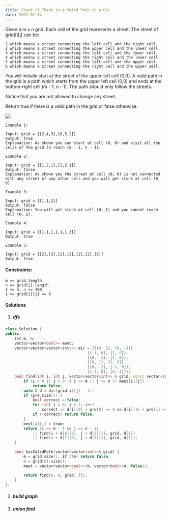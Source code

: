 ```yaml
---
title: Check if There is a Valid Path in a Gri
date: 2021-01-04
---
```

Given a m x n grid. Each cell of the grid represents a street. The street of grid[i][j] can be:

    1 which means a street connecting the left cell and the right cell.
    2 which means a street connecting the upper cell and the lower cell.
    3 which means a street connecting the left cell and the lower cell.
    4 which means a street connecting the right cell and the lower cell.
    5 which means a street connecting the left cell and the upper cell.
    6 which means a street connecting the right cell and the upper cell.

You will initially start at the street of the upper-left cell (0,0). A valid path in the grid is a path which starts from the upper left cell (0,0) and ends at the bottom-right cell (m - 1, n - 1). The path should only follow the streets.

Notice that you are not allowed to change any street.

Return true if there is a valid path in the grid or false otherwise.

 
![](https://assets.leetcode.com/uploads/2020/03/05/main.png)

```
Example 1:

Input: grid = [[2,4,3],[6,5,2]]
Output: true
Explanation: As shown you can start at cell (0, 0) and visit all the cells of the grid to reach (m - 1, n - 1).

Example 2:

Input: grid = [[1,2,1],[1,2,1]]
Output: false
Explanation: As shown you the street at cell (0, 0) is not connected with any street of any other cell and you will get stuck at cell (0, 0)

Example 3:

Input: grid = [[1,1,2]]
Output: false
Explanation: You will get stuck at cell (0, 1) and you cannot reach cell (0, 2).

Example 4:

Input: grid = [[1,1,1,1,1,1,3]]
Output: true

Example 5:

Input: grid = [[2],[2],[2],[2],[2],[2],[6]]
Output: true
```

 

#### Constraints:
    m == grid.length
    n == grid[i].length
    1 <= m, n <= 300
    1 <= grid[i][j] <= 6


#### Solutions

1. ##### dfs

```cpp
class Solution {
public:
    int m, n;
    vector<vector<bool>> meet;
    vector<vector<vector<int>>> dir = {{{0, 1}, {0, -1}}, 
                                    {{-1, 0}, {1, 0}}, 
                                    {{0, -1}, {1, 0}},
                                    {{0, 1}, {1, 0}},
                                    {{0, -1}, {-1, 0}},
                                    {{-1, 0}, {0, 1}}};
    bool find(int i, int j, vector<vector<int>> & grid, const vector<int> & pre) {
        if (i < 0 || j < 0 || i >= m || j >= n || meet[i][j])
            return false;
        auto & d = dir[grid[i][j] - 1];
        if (pre.size()) {
            bool correct = false;
            for (int i = 0; i < 2; i++)
                correct |= d[i][0] + pre[0] == 0 && d[i][1] + pre[1] == 0;
            if (!correct) return false;
        }
        meet[i][j] = true;
        return (i == m - 1 && j == n - 1)
            || find(i + d[0][0], j + d[0][1], grid, d[0])
            || find(i + d[1][0], j + d[1][1], grid, d[1]);
    }

    bool hasValidPath(vector<vector<int>>& grid) {
        m = grid.size(); if (!m) return false;
        n = grid[0].size();
        meet = vector<vector<bool>>(m, vector<bool>(n, false));

        return find(0, 0, grid, {});
    }
};
```

2. ##### build graph


3. ##### union find